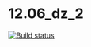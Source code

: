 # 12.06_dz_2

[![Build status](https://ci.appveyor.com/api/projects/status/dy4uel8615adr455?svg=true)](https://ci.appveyor.com/project/Al101010/12-06-dz-2)

